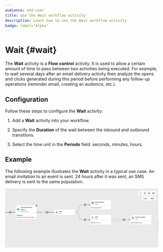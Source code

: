 ```yaml
---
audience: end-user
title: Use the Wait workflow activity
description: Learn how to use the Wait workflow activity
badge: label="Alpha" 
---
```


# Wait {#wait}

The **Wait** activity is a **Flow control** activity. It is used to allow a certain amount of time to pass between two activities being executed. For example, to wait several days after an email delivery activity then analyze the opens and clicks generated during this period before performing any follow-up operations (reminder email, creating an audience, etc.).

## Configuration

Follow these steps to configure the **Wait** activity:

1. Add a **Wait** activity into your workflow.

1. Specify the **Duration** of the wait between the inbound and outbound transitions.

1. Select the time unit in the **Periods** field: seconds, minutes, hours. 

## Example

The following example illustrates the **Wait** activity in a typical use case. An email invitation to an event is sent. 24 hours after it was sent, an SMS delivery is sent to the same population.

![](../assets/workflow-wait-example.png)
